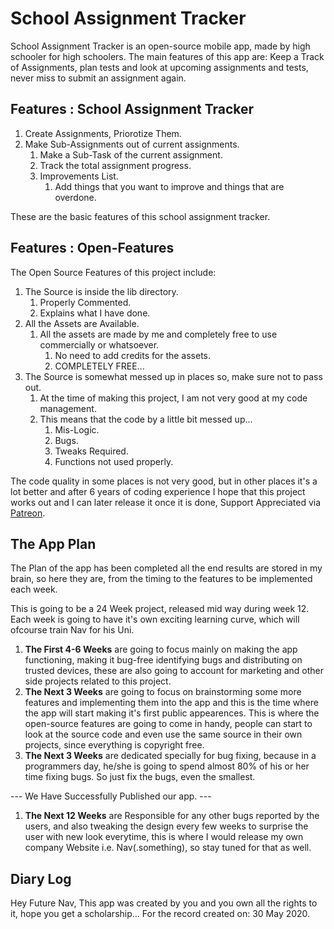 # School Assignment Tracker
School Assignment Tracker is an open-source mobile app, made by high schooler for high schoolers. The main features of this app are: Keep a Track of Assignments, plan tests and look at upcoming assignments and tests, never miss to submit an assignment again.

## Features : School Assignment Tracker
1. Create Assignments, Priorotize Them.
2. Make Sub-Assignments out of current assignments.
    1. Make a Sub-Task of the current assignment.
    2. Track the total assignment progress.
    3. Improvements List.
        1. Add things that you want to improve and things that are overdone.


These are the basic features of this school assignment tracker.


## Features : Open-Features
The Open Source Features of this project include:
1. The Source is inside the lib directory.
    1. Properly Commented.
    2. Explains what I have done.
2. All the Assets are Available.
    1. All the assets are made by me and completely free to use commercially or whatsoever.
        1. No need to add credits for the assets.
        2. COMPLETELY FREE...
3. The Source is somewhat messed up in places so, make sure not to pass out.
    1. At the time of making this project, I am not very good at my code management.
    2. This means that the code by a little bit messed up...
        1. Mis-Logic.
        2. Bugs.
        3. Tweaks Required.
        4. Functions not used properly.

The code quality in some places is not very good, but in other places it's a lot better and after 6 years of coding experience I hope that this project works out and I can later release it once it is done, Support Appreciated via [Patreon](https://www.patreon.com/Nav_07).

## The App Plan
The Plan of the app has been completed all the end results are stored in my brain, so here they are, from the timing to the features to be implemented each week.

This is going to be a 24 Week project, released mid way during week 12. Each week is going to have it's own exciting learning curve, which will ofcourse train Nav for his Uni.

1. **The First 4-6 Weeks** are going to focus mainly on making the app functioning, making it bug-free identifying bugs and distributing on trusted devices, these are also going to account for marketing and other side projects related to this project.
2. **The Next 3 Weeks** are going to focus on brainstorming some more features and implementing them into the app and this is the time where the app will start making it's first public appearences. This is where the open-source features are going to come in handy, people can start to look at the source code and even use the same source in their own projects, since everything is copyright free.
3. **The Next 3 Weeks** are dedicated specially for bug fixing, because in a programmers day, he/she is going to spend almost 80% of his or her time fixing bugs. So just fix the bugs, even the smallest.


--- We Have Successfully Published our app. ---

1. **The Next 12 Weeks** are Responsible for any other bugs reported by the users, and also tweaking the design every few weeks to surprise the user with new look everytime, this is where I would release my own company Website i.e. Nav(.something), so stay tuned for that as well.

## Diary Log
Hey Future Nav, This app was created by you and you own all the rights to it, hope you get a scholarship... For the record created on: 30 May 2020.